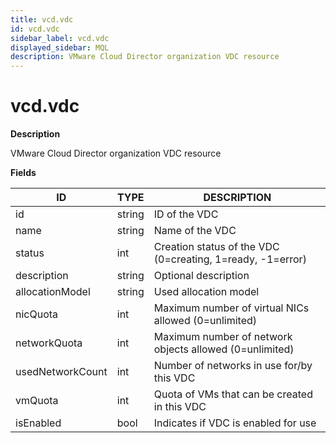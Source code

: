 ```yaml
---
title: vcd.vdc
id: vcd.vdc
sidebar_label: vcd.vdc
displayed_sidebar: MQL
description: VMware Cloud Director organization VDC resource
---
```


# vcd.vdc

**Description**

VMware Cloud Director organization VDC resource

**Fields**

| ID               | TYPE   | DESCRIPTION                                                |
| ---------------- | ------ | ---------------------------------------------------------- |
| id               | string | ID of the VDC                                              |
| name             | string | Name of the VDC                                            |
| status           | int    | Creation status of the VDC (0=creating, 1=ready, -1=error) |
| description      | string | Optional description                                       |
| allocationModel  | string | Used allocation model                                      |
| nicQuota         | int    | Maximum number of virtual NICs allowed (0=unlimited)       |
| networkQuota     | int    | Maximum number of network objects allowed (0=unlimited)    |
| usedNetworkCount | int    | Number of networks in use for/by this VDC                  |
| vmQuota          | int    | Quota of VMs that can be created in this VDC               |
| isEnabled        | bool   | Indicates if VDC is enabled for use                        |

